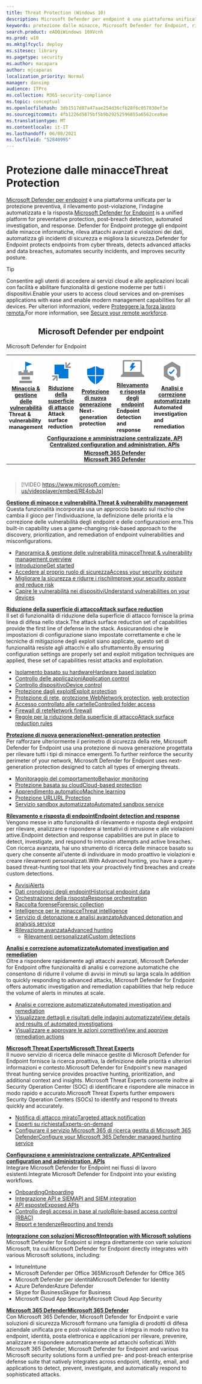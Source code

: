 ```yaml
---
title: Threat Protection (Windows 10)
description: Microsoft Defender per endpoint è una piattaforma unificata per la protezione preventiva, il rilevamento post-violazione, l'indagine automatizzata e la risposta.
keywords: protezione dalle minacce, Microsoft Defender for Endpoint, riduzione della superficie di attacco, protezione di nuova generazione, rilevamento e risposta degli endpoint, analisi e risposta automatizzate, esperti delle minacce Microsoft, Punteggio microsoft sicuro per i dispositivi, ricerca avanzata, ricerca di minacce informatiche, protezione dalle minacce Web
search.product: eADQiWindows 10XVcnh
ms.prod: w10
ms.mktglfcycl: deploy
ms.sitesec: library
ms.pagetype: security
ms.author: macapara
author: mjcaparas
localization_priority: Normal
manager: dansimp
audience: ITPro
ms.collection: M365-security-compliance
ms.topic: conceptual
ms.openlocfilehash: 3db1517d87a47aae254d36cfb28f6c057830ef3e
ms.sourcegitcommit: 4fb1226d5875bf5b9b29252596855a6562cea9ae
ms.translationtype: MT
ms.contentlocale: it-IT
ms.lasthandoff: 06/08/2021
ms.locfileid: "52840995"
---
```

# <a name="threat-protection"></a><span data-ttu-id="87ebc-104">Protezione dalle minacce</span><span class="sxs-lookup"><span data-stu-id="87ebc-104">Threat Protection</span></span>
<span data-ttu-id="87ebc-105">[Microsoft Defender per endpoint](/microsoft-365/security/defender-endpoint/microsoft-defender-advanced-threat-protection) è una piattaforma unificata per la protezione preventiva, il rilevamento post-violazione, l'indagine automatizzata e la risposta.</span><span class="sxs-lookup"><span data-stu-id="87ebc-105">[Microsoft Defender for Endpoint](/microsoft-365/security/defender-endpoint/microsoft-defender-advanced-threat-protection) is a unified platform for preventative protection, post-breach detection, automated investigation, and response.</span></span> <span data-ttu-id="87ebc-106">Defender for Endpoint protegge gli endpoint dalle minacce informatiche, rileva attacchi avanzati e violazioni dei dati, automatizza gli incidenti di sicurezza e migliora la sicurezza.</span><span class="sxs-lookup"><span data-stu-id="87ebc-106">Defender for Endpoint protects endpoints from cyber threats, detects advanced attacks and data breaches, automates security incidents, and improves security posture.</span></span>

> [!TIP]
> <span data-ttu-id="87ebc-107">Consentire agli utenti di accedere ai servizi cloud e alle applicazioni locali con facilità e abilitare funzionalità di gestione moderne per tutti i dispositivi.</span><span class="sxs-lookup"><span data-stu-id="87ebc-107">Enable your users to access cloud services and on-premises applications with ease and enable modern management capabilities for all devices.</span></span> <span data-ttu-id="87ebc-108">Per ulteriori informazioni, vedere [Proteggere la forza lavoro remota.](/enterprise-mobility-security/remote-work/)</span><span class="sxs-lookup"><span data-stu-id="87ebc-108">For more information, see [Secure your remote workforce](/enterprise-mobility-security/remote-work/).</span></span> 

<center><h2><span data-ttu-id="87ebc-109">Microsoft Defender per endpoint</center></span><span class="sxs-lookup"><span data-stu-id="87ebc-109">Microsoft Defender for Endpoint</center></span></span></h2>
<table>
<tr>
<td><a href="#tvm"><center><img src="images/TVM_icon.png" alt="threat and vulnerability icon"> <br><span data-ttu-id="87ebc-110"><b>Minaccia & gestione delle vulnerabilità</b></center></a></span><span class="sxs-lookup"><span data-stu-id="87ebc-110"><b>Threat & vulnerability management</b></center></a></span></span></td>
<td><a href="#asr"><center><img src="images/asr-icon.png" alt="attack surface reduction icon"> <br><span data-ttu-id="87ebc-111"><b>Riduzione della superficie di attacco</b></center></a></span><span class="sxs-lookup"><span data-stu-id="87ebc-111"><b>Attack surface reduction</b></center></a></span></span></td>
<td><center><a href="#ngp"><img src="images/ngp-icon.png" alt="next generation protection icon"><br> <span data-ttu-id="87ebc-112"><b>Protezione di nuova generazione</b></a></center></span><span class="sxs-lookup"><span data-stu-id="87ebc-112"><b>Next-generation protection</b></a></center></span></span></td>
<td><center><a href="#edr"><img src="images/edr-icon.png" alt="endpoint detection and response icon"><br> <span data-ttu-id="87ebc-113"><b>Rilevamento e risposta degli endpoint</b></a></center></span><span class="sxs-lookup"><span data-stu-id="87ebc-113"><b>Endpoint detection and response</b></a></center></span></span></td>
<td><center><a href="#ai"><img src="images/air-icon.png" alt="automated investigation and remediation icon"><br> <span data-ttu-id="87ebc-114"><b>Analisi e correzione automatizzate</b></a></center></span><span class="sxs-lookup"><span data-stu-id="87ebc-114"><b>Automated investigation and remediation</b></a></center></span></span></td>
<td><center><a href="#mte"><img src="images/mte-icon.png" alt="microsoft threat experts icon"><br> <span data-ttu-id="87ebc-115"><b>Microsoft Threat Experts</b></a></center></span><span class="sxs-lookup"><span data-stu-id="87ebc-115"><b>Microsoft Threat Experts</b></a></center></span></span></td>
</tr>
<tr>
<td colspan="7"><span data-ttu-id="87ebc-116">
<a href="#apis"><center><b>Configurazione e amministrazione centralizzate, API</a></span><span class="sxs-lookup"><span data-stu-id="87ebc-116">
<a href="#apis"><center><b>Centralized configuration and administration, APIs</a></span></span></b></center></td>
</tr>
<tr>
<td colspan="7"><span data-ttu-id="87ebc-117"><a href="#mtp"><center><b>Microsoft 365 Defender</a></span><span class="sxs-lookup"><span data-stu-id="87ebc-117"><a href="#mtp"><center><b>Microsoft 365 Defender</a></span></span></center></b></td>
</tr>
</table>
<br>

<a name="tvm"></a>


>[!VIDEO https://www.microsoft.com/en-us/videoplayer/embed/RE4obJq]

<span data-ttu-id="87ebc-118">**[Gestione di minacce e vulnerabilità.](next-gen-threat-and-vuln-mgt.md)**</span><span class="sxs-lookup"><span data-stu-id="87ebc-118">**[Threat & vulnerability management](next-gen-threat-and-vuln-mgt.md)**</span></span><br>
<span data-ttu-id="87ebc-119">Questa funzionalità incorporata usa un approccio basato sul rischio che cambia il gioco per l'individuazione, la definizione delle priorità e la correzione delle vulnerabilità degli endpoint e delle configurazioni erre.</span><span class="sxs-lookup"><span data-stu-id="87ebc-119">This built-in capability uses a game-changing risk-based approach to the discovery, prioritization, and remediation of endpoint vulnerabilities and misconfigurations.</span></span>

- [<span data-ttu-id="87ebc-120">Panoramica & gestione delle vulnerabilità minacce</span><span class="sxs-lookup"><span data-stu-id="87ebc-120">Threat & vulnerability management overview</span></span>](next-gen-threat-and-vuln-mgt.md)
- [<span data-ttu-id="87ebc-121">Introduzione</span><span class="sxs-lookup"><span data-stu-id="87ebc-121">Get started</span></span>](tvm-prerequisites.md)
- [<span data-ttu-id="87ebc-122">Accedere al proprio ruolo di sicurezza</span><span class="sxs-lookup"><span data-stu-id="87ebc-122">Access your security posture</span></span>](tvm-dashboard-insights.md)
- [<span data-ttu-id="87ebc-123">Migliorare la sicurezza e ridurre i rischi</span><span class="sxs-lookup"><span data-stu-id="87ebc-123">Improve your security posture and reduce risk</span></span>](tvm-security-recommendation.md)
- [<span data-ttu-id="87ebc-124">Capire le vulnerabilità nei dispositivi</span><span class="sxs-lookup"><span data-stu-id="87ebc-124">Understand vulnerabilities on your devices</span></span>](tvm-software-inventory.md)

<a name="asr"></a>

<span data-ttu-id="87ebc-125">**[Riduzione della superficie di attacco](overview-attack-surface-reduction.md)**</span><span class="sxs-lookup"><span data-stu-id="87ebc-125">**[Attack surface reduction](overview-attack-surface-reduction.md)**</span></span><br>
<span data-ttu-id="87ebc-126">Il set di funzionalità di riduzione della superficie di attacco fornisce la prima linea di difesa nello stack.</span><span class="sxs-lookup"><span data-stu-id="87ebc-126">The attack surface reduction set of capabilities provide the first line of defense in the stack.</span></span> <span data-ttu-id="87ebc-127">Assicurandosi che le impostazioni di configurazione siano impostate correttamente e che le tecniche di mitigazione degli exploit siano applicate, questo set di funzionalità resiste agli attacchi e allo sfruttamento.</span><span class="sxs-lookup"><span data-stu-id="87ebc-127">By ensuring configuration settings are properly set and exploit mitigation techniques are applied, these set of capabilities resist attacks and exploitation.</span></span>

- [<span data-ttu-id="87ebc-128">Isolamento basato su hardware</span><span class="sxs-lookup"><span data-stu-id="87ebc-128">Hardware based isolation</span></span>](overview-hardware-based-isolation.md)
- [<span data-ttu-id="87ebc-129">Controllo delle applicazioni</span><span class="sxs-lookup"><span data-stu-id="87ebc-129">Application control</span></span>](/windows/security/threat-protection/windows-defender-application-control/windows-defender-application-control)
- [<span data-ttu-id="87ebc-130">Controllo dispositivo</span><span class="sxs-lookup"><span data-stu-id="87ebc-130">Device control</span></span>](/windows/security/threat-protection/device-guard/introduction-to-device-guard-virtualization-based-security-and-windows-defender-application-control)
- [<span data-ttu-id="87ebc-131">Protezione dagli exploit</span><span class="sxs-lookup"><span data-stu-id="87ebc-131">Exploit protection</span></span>](exploit-protection.md)
- <span data-ttu-id="87ebc-132">[Protezione di rete](network-protection.md), [protezione Web](web-protection-overview.md)</span><span class="sxs-lookup"><span data-stu-id="87ebc-132">[Network protection](network-protection.md), [web protection](web-protection-overview.md)</span></span>
- [<span data-ttu-id="87ebc-133">Accesso controllato alle cartelle</span><span class="sxs-lookup"><span data-stu-id="87ebc-133">Controlled folder access</span></span>](controlled-folders.md)
- [<span data-ttu-id="87ebc-134">Firewall di rete</span><span class="sxs-lookup"><span data-stu-id="87ebc-134">Network firewall</span></span>](/windows/security/threat-protection/windows-firewall/windows-firewall-with-advanced-security)
- [<span data-ttu-id="87ebc-135">Regole per la riduzione della superficie di attacco</span><span class="sxs-lookup"><span data-stu-id="87ebc-135">Attack surface reduction rules</span></span>](attack-surface-reduction.md)

<a name="ngp"></a>

<span data-ttu-id="87ebc-136">**[Protezione di nuova generazione](/windows/security/threat-protection/microsoft-defender-antivirus/microsoft-defender-antivirus-in-windows-10)**</span><span class="sxs-lookup"><span data-stu-id="87ebc-136">**[Next-generation protection](/windows/security/threat-protection/microsoft-defender-antivirus/microsoft-defender-antivirus-in-windows-10)**</span></span><br>
<span data-ttu-id="87ebc-137">Per rafforzare ulteriormente il perimetro di sicurezza della rete, Microsoft Defender for Endpoint usa una protezione di nuova generazione progettata per rilevare tutti i tipi di minacce emergenti.</span><span class="sxs-lookup"><span data-stu-id="87ebc-137">To further reinforce the security perimeter of your network, Microsoft Defender for Endpoint uses next-generation protection designed to catch all types of emerging threats.</span></span>

- [<span data-ttu-id="87ebc-138">Monitoraggio del comportamento</span><span class="sxs-lookup"><span data-stu-id="87ebc-138">Behavior monitoring</span></span>](/windows/security/threat-protection/microsoft-defender-antivirus/configure-real-time-protection-microsoft-defender-antivirus)
- [<span data-ttu-id="87ebc-139">Protezione basata su cloud</span><span class="sxs-lookup"><span data-stu-id="87ebc-139">Cloud-based protection</span></span>](/windows/security/threat-protection/microsoft-defender-antivirus/configure-protection-features-microsoft-defender-antivirus)
- [<span data-ttu-id="87ebc-140">Apprendimento automatico</span><span class="sxs-lookup"><span data-stu-id="87ebc-140">Machine learning</span></span>](/windows/security/threat-protection/microsoft-defender-antivirus/utilize-microsoft-cloud-protection-microsoft-defender-antivirus)
- [<span data-ttu-id="87ebc-141">Protezione URL</span><span class="sxs-lookup"><span data-stu-id="87ebc-141">URL Protection</span></span>](/windows/security/threat-protection/microsoft-defender-antivirus/configure-network-connections-microsoft-defender-antivirus)
- [<span data-ttu-id="87ebc-142">Servizio sandbox automatizzato</span><span class="sxs-lookup"><span data-stu-id="87ebc-142">Automated sandbox service</span></span>](/windows/security/threat-protection/microsoft-defender-antivirus/configure-block-at-first-sight-microsoft-defender-antivirus)

<a name="edr"></a>

<span data-ttu-id="87ebc-143">**[Rilevamento e risposta di endpoint](overview-endpoint-detection-response.md)**</span><span class="sxs-lookup"><span data-stu-id="87ebc-143">**[Endpoint detection and response](overview-endpoint-detection-response.md)**</span></span><br>
<span data-ttu-id="87ebc-144">Vengono messe in atto funzionalità di rilevamento e risposta degli endpoint per rilevare, analizzare e rispondere ai tentativi di intrusione e alle violazioni attive.</span><span class="sxs-lookup"><span data-stu-id="87ebc-144">Endpoint detection and response capabilities are put in place to detect, investigate, and respond to intrusion attempts and active breaches.</span></span> <span data-ttu-id="87ebc-145">Con ricerca avanzata, hai uno strumento di ricerca delle minacce basato su query che consente all'utente di individuare in modo proattivo le violazioni e creare rilevamenti personalizzati.</span><span class="sxs-lookup"><span data-stu-id="87ebc-145">With Advanced hunting, you have a query-based threat-hunting tool that lets your proactively find breaches and create custom detections.</span></span>

- [<span data-ttu-id="87ebc-146">Avvisi</span><span class="sxs-lookup"><span data-stu-id="87ebc-146">Alerts</span></span>](alerts-queue.md)
- [<span data-ttu-id="87ebc-147">Dati cronologici degli endpoint</span><span class="sxs-lookup"><span data-stu-id="87ebc-147">Historical endpoint data</span></span>](investigate-machines.md#timeline)
- [<span data-ttu-id="87ebc-148">Orchestrazione della risposta</span><span class="sxs-lookup"><span data-stu-id="87ebc-148">Response orchestration</span></span>](/windows/security/threat-protection/microsoft-defender-atp/respond-machine-alerts)
- [<span data-ttu-id="87ebc-149">Raccolta forense</span><span class="sxs-lookup"><span data-stu-id="87ebc-149">Forensic collection</span></span>](respond-machine-alerts.md#collect-investigation-package-from-devices)
- [<span data-ttu-id="87ebc-150">Intelligence per le minacce</span><span class="sxs-lookup"><span data-stu-id="87ebc-150">Threat intelligence</span></span>](threat-indicator-concepts.md)
- [<span data-ttu-id="87ebc-151">Servizio di detonazione e analisi avanzato</span><span class="sxs-lookup"><span data-stu-id="87ebc-151">Advanced detonation and analysis service</span></span>](respond-file-alerts.md#deep-analysis)
- [<span data-ttu-id="87ebc-152">Rilevazione avanzata</span><span class="sxs-lookup"><span data-stu-id="87ebc-152">Advanced hunting</span></span>](advanced-hunting-overview.md)
    - [<span data-ttu-id="87ebc-153">Rilevamenti personalizzati</span><span class="sxs-lookup"><span data-stu-id="87ebc-153">Custom detections</span></span>](overview-custom-detections.md)

<a name="ai"></a>

<span data-ttu-id="87ebc-154">**[Analisi e correzione automatizzate](automated-investigations.md)**</span><span class="sxs-lookup"><span data-stu-id="87ebc-154">**[Automated investigation and remediation](automated-investigations.md)**</span></span><br>
<span data-ttu-id="87ebc-155">Oltre a rispondere rapidamente agli attacchi avanzati, Microsoft Defender for Endpoint offre funzionalità di analisi e correzione automatiche che consentono di ridurre il volume di avvisi in minuti su larga scala.</span><span class="sxs-lookup"><span data-stu-id="87ebc-155">In addition to quickly responding to advanced attacks, Microsoft Defender for Endpoint offers automatic investigation and remediation capabilities that help reduce the volume of alerts in minutes at scale.</span></span>

- [<span data-ttu-id="87ebc-156">Analisi e correzione automatizzate</span><span class="sxs-lookup"><span data-stu-id="87ebc-156">Automated investigation and remediation</span></span>](automated-investigations.md)
- [<span data-ttu-id="87ebc-157">Visualizzare dettagli e risultati delle indagini automatizzate</span><span class="sxs-lookup"><span data-stu-id="87ebc-157">View details and results of automated investigations</span></span>](auto-investigation-action-center.md)
- [<span data-ttu-id="87ebc-158">Visualizzare e approvare le azioni correttive</span><span class="sxs-lookup"><span data-stu-id="87ebc-158">View and approve remediation actions</span></span>](manage-auto-investigation.md)

<a name="mte"></a>

<span data-ttu-id="87ebc-159">**[Microsoft Threat Experts](microsoft-threat-experts.md)**</span><span class="sxs-lookup"><span data-stu-id="87ebc-159">**[Microsoft Threat Experts](microsoft-threat-experts.md)**</span></span><br>
<span data-ttu-id="87ebc-160">Il nuovo servizio di ricerca delle minacce gestite di Microsoft Defender for Endpoint fornisce la ricerca proattiva, la definizione delle priorità e ulteriori informazioni e contesto.</span><span class="sxs-lookup"><span data-stu-id="87ebc-160">Microsoft Defender for Endpoint's new managed threat hunting service provides proactive hunting, prioritization, and additional context and insights.</span></span> <span data-ttu-id="87ebc-161">Microsoft Threat Experts consente inoltre ai Security Operation Center (SOC) di identificare e rispondere alle minacce in modo rapido e accurato.</span><span class="sxs-lookup"><span data-stu-id="87ebc-161">Microsoft Threat Experts further empowers Security Operation Centers (SOCs) to identify and respond to threats quickly and accurately.</span></span>

- [<span data-ttu-id="87ebc-162">Notifica di attacco mirato</span><span class="sxs-lookup"><span data-stu-id="87ebc-162">Targeted attack notification</span></span>](microsoft-threat-experts.md)
- [<span data-ttu-id="87ebc-163">Esperti su richiesta</span><span class="sxs-lookup"><span data-stu-id="87ebc-163">Experts-on-demand</span></span>](microsoft-threat-experts.md)
- [<span data-ttu-id="87ebc-164">Configurare il servizio Microsoft 365 di ricerca gestita di Microsoft 365 Defender</span><span class="sxs-lookup"><span data-stu-id="87ebc-164">Configure your Microsoft 365 Defender managed hunting service</span></span>](configure-microsoft-threat-experts.md)

<a name="apis"></a>

<span data-ttu-id="87ebc-165">**[Configurazione e amministrazione centralizzate, API](management-apis.md)**</span><span class="sxs-lookup"><span data-stu-id="87ebc-165">**[Centralized configuration and administration, APIs](management-apis.md)**</span></span><br>
<span data-ttu-id="87ebc-166">Integrare Microsoft Defender for Endpoint nei flussi di lavoro esistenti.</span><span class="sxs-lookup"><span data-stu-id="87ebc-166">Integrate Microsoft Defender for Endpoint into your existing workflows.</span></span>
- [<span data-ttu-id="87ebc-167">Onboarding</span><span class="sxs-lookup"><span data-stu-id="87ebc-167">Onboarding</span></span>](onboard-configure.md)
- [<span data-ttu-id="87ebc-168">Integrazione API e SIEM</span><span class="sxs-lookup"><span data-stu-id="87ebc-168">API and SIEM integration</span></span>](configure-siem.md)
- [<span data-ttu-id="87ebc-169">API esposte</span><span class="sxs-lookup"><span data-stu-id="87ebc-169">Exposed APIs</span></span>](apis-intro.md)
- [<span data-ttu-id="87ebc-170">Controllo degli accessi in base al ruolo</span><span class="sxs-lookup"><span data-stu-id="87ebc-170">Role-based access control (RBAC)</span></span>](rbac.md)
- [<span data-ttu-id="87ebc-171">Report e tendenze</span><span class="sxs-lookup"><span data-stu-id="87ebc-171">Reporting and trends</span></span>](threat-protection-reports.md)

<a name="integration"></a>
<span data-ttu-id="87ebc-172">**[Integrazione con soluzioni Microsoft](threat-protection-integration.md)**</span><span class="sxs-lookup"><span data-stu-id="87ebc-172">**[Integration with Microsoft solutions](threat-protection-integration.md)**</span></span> <br>
 <span data-ttu-id="87ebc-173">Microsoft Defender for Endpoint si integra direttamente con varie soluzioni Microsoft, tra cui:</span><span class="sxs-lookup"><span data-stu-id="87ebc-173">Microsoft Defender for Endpoint directly integrates with various Microsoft solutions, including:</span></span>
- <span data-ttu-id="87ebc-174">Intune</span><span class="sxs-lookup"><span data-stu-id="87ebc-174">Intune</span></span>
- <span data-ttu-id="87ebc-175">Microsoft Defender per Office 365</span><span class="sxs-lookup"><span data-stu-id="87ebc-175">Microsoft Defender for Office 365</span></span>
- <span data-ttu-id="87ebc-176">Microsoft Defender per identità</span><span class="sxs-lookup"><span data-stu-id="87ebc-176">Microsoft Defender for Identity</span></span>
- <span data-ttu-id="87ebc-177">Azure Defender</span><span class="sxs-lookup"><span data-stu-id="87ebc-177">Azure Defender</span></span>
- <span data-ttu-id="87ebc-178">Skype for Business</span><span class="sxs-lookup"><span data-stu-id="87ebc-178">Skype for Business</span></span>
- <span data-ttu-id="87ebc-179">Microsoft Cloud App Security</span><span class="sxs-lookup"><span data-stu-id="87ebc-179">Microsoft Cloud App Security</span></span>

<a name="mtp"></a>
<span data-ttu-id="87ebc-180">**[Microsoft 365 Defender](/microsoft-365/security/defender/microsoft-threat-protection)**</span><span class="sxs-lookup"><span data-stu-id="87ebc-180">**[Microsoft 365 Defender](/microsoft-365/security/defender/microsoft-threat-protection)**</span></span><br>
 <span data-ttu-id="87ebc-181">Con Microsoft 365 Defender, Microsoft Defender for Endpoint e varie soluzioni di sicurezza Microsoft formano una famiglia di prodotti di difesa aziendale unificata pre e post-violazione che si integra in modo nativo tra endpoint, identità, posta elettronica e applicazioni per rilevare, prevenire, analizzare e rispondere automaticamente ad attacchi sofisticati.</span><span class="sxs-lookup"><span data-stu-id="87ebc-181">With Microsoft 365 Defender, Microsoft Defender for Endpoint and various Microsoft security solutions form a unified pre- and post-breach enterprise defense suite that natively integrates across endpoint, identity, email, and applications to detect, prevent, investigate, and automatically respond to sophisticated attacks.</span></span>
